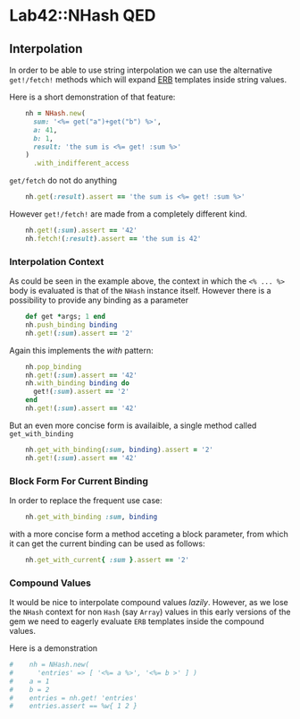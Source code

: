 # Lab42::NHash QED 

## Interpolation

In order to be able to use string interpolation we can use the alternative
`get!/fetch!` methods which will expand [ERB](http://www.ruby-doc.org/stdlib-2.1.1/libdoc/erb/rdoc/ERB.html) templates inside
string values.


Here is a short demonstration of that feature:

```ruby
    nh = NHash.new( 
      sum: '<%= get("a")+get("b") %>',
      a: 41,
      b: 1,
      result: 'the sum is <%= get! :sum %>'
    )
      .with_indifferent_access
```

`get/fetch` do not do anything 

```ruby
    nh.get(:result).assert == 'the sum is <%= get! :sum %>'
```

However `get!/fetch!` are made from a completely different kind.

```ruby
    nh.get!(:sum).assert == '42'
    nh.fetch!(:result).assert == 'the sum is 42'
```

### Interpolation Context

As could be seen in the example above, the context in which the `<% ... %>` body is evaluated is that
of the `NHash` instance itself. However there is a possibility to provide any binding as a parameter

```ruby
    def get *args; 1 end
    nh.push_binding binding
    nh.get!(:sum).assert == '2'
```

Again this implements the _with_ pattern:

```ruby
    nh.pop_binding
    nh.get!(:sum).assert == '42'
    nh.with_binding binding do
      get!(:sum).assert == '2'
    end
    nh.get!(:sum).assert == '42'
```

But an even more concise form is availaible, a single method called `get_with_binding` 

```ruby
    nh.get_with_binding(:sum, binding).assert = '2'
    nh.get!(:sum).assert == '42'
```

### Block Form For Current Binding

In order to replace the frequent use case:

```ruby
    nh.get_with_binding :sum, binding
```

with a more concise form a method acceting a block parameter, from which it can
get the current binding can be used as follows:

```ruby
    nh.get_with_current{ :sum }.assert == '2'
```



### Compound Values

It would be nice to interpolate compound values _lazily_. However, as we lose the `NHash` context for
non `Hash` (say `Array`) values in this early versions of the gem we need to eagerly evaluate `ERB`
templates inside the compound values.

Here is a demonstration

```ruby
#    nh = NHash.new(
#      'entries' => [ '<%= a %>', '<%= b >' ] )
#    a = 1
#    b = 2
#    entries = nh.get! 'entries'
#    entries.assert == %w{ 1 2 }
```





